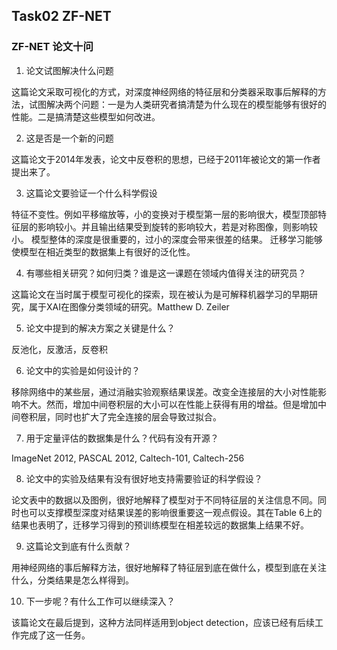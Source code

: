 ## Task02 ZF-NET

### ZF-NET 论文十问

1. 论文试图解决什么问题

这篇论文采取可视化的方式，对深度神经网络的特征层和分类器采取事后解释的方法，试图解决两个问题：一是为人类研究者搞清楚为什么现在的模型能够有很好的性能。二是搞清楚这些模型如何改进。

2. 这是否是一个新的问题

这篇论文于2014年发表，论文中反卷积的思想，已经于2011年被论文的第一作者提出来了。

3. 这篇论文要验证一个什么科学假设

特征不变性。例如平移缩放等，小的变换对于模型第一层的影响很大，模型顶部特征层的影响较小。并且输出结果受到旋转的影响较大，若是对称图像，则影响较小。
模型整体的深度是很重要的，过小的深度会带来很差的结果。
迁移学习能够使模型在相近类型的数据集上有很好的泛化性。

4. 有哪些相关研究？如何归类？谁是这一课题在领域内值得关注的研究员？

这篇论文在当时属于模型可视化的探索，现在被认为是可解释机器学习的早期研究，属于XAI在图像分类领域的研究。Matthew D. Zeiler

5. 论文中提到的解决方案之关键是什么？

反池化，反激活，反卷积

6. 论文中的实验是如何设计的？

移除网络中的某些层，通过消融实验观察结果误差。改变全连接层的大小对性能影响不大。然而，增加中间卷积层的大小可以在性能上获得有用的增益。但是增加中间卷积层，同时也扩大了完全连接的层会导致过拟合。

7. 用于定量评估的数据集是什么？代码有没有开源？

ImageNet 2012, PASCAL 2012, Caltech-101, Caltech-256

8. 论文中的实验及结果有没有很好地支持需要验证的科学假设？

论文表中的数据以及图例，很好地解释了模型对于不同特征层的关注信息不同。同时也可以支撑模型深度对结果误差的影响很重要这一观点假设。其在Table 6上的结果也表明了，迁移学习得到的预训练模型在相差较远的数据集上结果不好。

9. 这篇论文到底有什么贡献？

用神经网络的事后解释方法，很好地解释了特征层到底在做什么，模型到底在关注什么，分类结果是怎么样得到。

10. 下一步呢？有什么工作可以继续深入？

该篇论文在最后提到，这种方法同样适用到object detection，应该已经有后续工作完成了这一任务。
